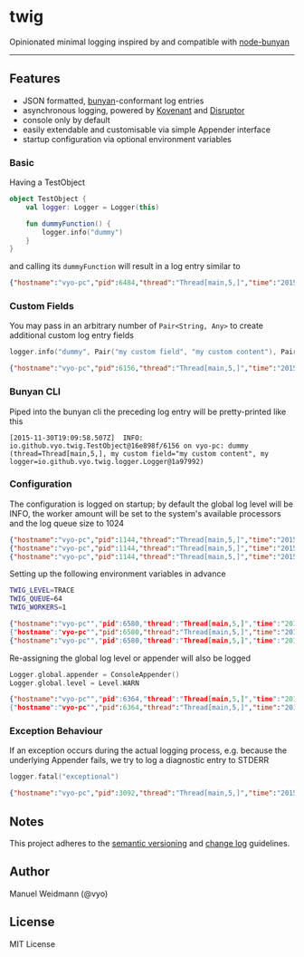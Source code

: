 twig
========================================

Opinionated minimal logging inspired by and compatible with [node-bunyan](https://github.com/trentm/node-bunyan)

----------------------------------------

##  Features

 - JSON formatted, [bunyan](https://github.com/trentm/node-bunyan)-conformant log entries
 - asynchronous logging, powered by [Kovenant](http://kovenant.komponents.nl/) and [Disruptor](https://lmax-exchange.github.io/disruptor/)
 - console only by default
 - easily extendable and customisable via simple Appender interface
 - startup configuration via optional environment variables


### Basic

Having a TestObject
```kotlin
object TestObject {
    val logger: Logger = Logger(this)

    fun dummyFunction() {
        logger.info("dummy")
    }
}
```
and calling its ```dummyFunction``` will result in a log entry similar to
```json
{"hostname":"vyo-pc","pid":6484,"thread":"Thread[main,5,]","time":"2015-11-30T18:55:35.092Z","level":30,"name":"io.github.vyo.twig.TestObject@12aba81","msg":"dummy","v":0}
```

### Custom Fields

You may pass in an arbitrary number of ```Pair<String, Any>``` to create additional custom log entry fields

```kotlin
logger.info("dummy", Pair("my custom field", "my custom content"), Pair("my logger", logger))
```

```json
{"hostname":"vyo-pc","pid":6156,"thread":"Thread[main,5,]","time":"2015-11-30T19:09:58.507Z","level":30,"name":"io.github.vyo.twig.TestObject@16e898f","msg":"dummy","my custom field":"my custom content","my logger":"io.github.vyo.twig.logger.Logger@1a97992","v":0}
```

### Bunyan CLI

Piped into the bunyan cli the preceding log entry will be pretty-printed like this

```
[2015-11-30T19:09:58.507Z]  INFO: io.github.vyo.twig.TestObject@16e898f/6156 on vyo-pc: dummy (thread=Thread[main,5,], my custom field="my custom content", my logger=io.github.vyo.twig.logger.Logger@1a97992)
```

### Configuration

The configuration is logged on startup; by default the global log level will be INFO, the worker amount will be set to the system's available processors and the log queue size to 1024

```json
{"hostname":"vyo-pc","pid":1144,"thread":"Thread[main,5,]","time":"2015-11-30T19:36:28.220Z","level":30,"name":"twig","msg":"logging worker count: 4","v":0}
{"hostname":"vyo-pc","pid":1144,"thread":"Thread[main,5,]","time":"2015-11-30T19:36:28.220Z","level":30,"name":"twig","msg":"logging work queue size: 1024","v":0}
{"hostname":"vyo-pc","pid":1144,"thread":"Thread[main,5,]","time":"2015-11-30T19:36:28.220Z","level":30,"name":"twig","msg":"global log level: INFO","v":0}
```

Setting up the following environment variables in advance
```sh
TWIG_LEVEL=TRACE
TWIG_QUEUE=64
TWIG_WORKERS=1
```

```json
{"hostname":"vyo-pc"","pid":6580,"thread":"Thread[main,5,]","time":"2015-11-30T19:38:45.037Z","level":30,"name":"twig","msg":"global log level TRACE","v":0}
{"hostname":"vyo-pc"","pid":6580,"thread":"Thread[main,5,]","time":"2015-11-30T19:38:45.037Z","level":30,"name":"twig","msg":"logging work queue size: 64","v":0}
{"hostname":"vyo-pc"","pid":6580,"thread":"Thread[main,5,]","time":"2015-11-30T19:38:45.037Z","level":30,"name":"twig","msg":"logging worker count: 1","v":0}
```

Re-assigning the global log level or appender will also be logged
```kotlin
Logger.global.appender = ConsoleAppender()
Logger.global.level = Level.WARN
```

```json
{"hostname":"vyo-pc"","pid":6364,"thread":"Thread[main,5,]","time":"2015-11-30T19:40:36.876Z","level":30,"name":"twig","msg":"global appender io.github.vyo.twig.appender.ConsoleAppender@1ae6ba4","v":0}
{"hostname":"vyo-pc"","pid":6364,"thread":"Thread[main,5,]","time":"2015-11-30T19:40:36.876Z","level":30,"name":"twig","msg":"global log level WARN","v":0}
```

### Exception Behaviour

If an exception occurs during the actual logging process, e.g. because the underlying Appender fails, we try to log a diagnostic entry to STDERR
```kotlin
logger.fatal("exceptional")
```
```json
{"hostname":"vyo-pc","pid":3092,"thread":"Thread[main,5,]","time":"2015-11-30T19:47:15.128Z","level":60"name":"io.github.vyo.twig.logger.Logger@50ea2a","msg":"logging failed: null","original level":30,"original name":"io.github.vyo.twig.TestObject@970b10","original message":"exceptional","v":0
```

##  Notes

This project adheres to the [semantic versioning](http://semver.org/) and [change log](http://keepachangelog.com/) guidelines.

##  Author

Manuel Weidmann (@vyo)

##  License

MIT License